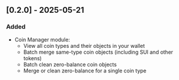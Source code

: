 ## [0.2.0] - 2025-05-21

### Added
- Coin Manager module:
  - View all coin types and their objects in your wallet
  - Batch merge same-type coin objects (including SUI and other tokens)
  - Batch clean zero-balance coin objects
  - Merge or clean zero-balance for a single coin type